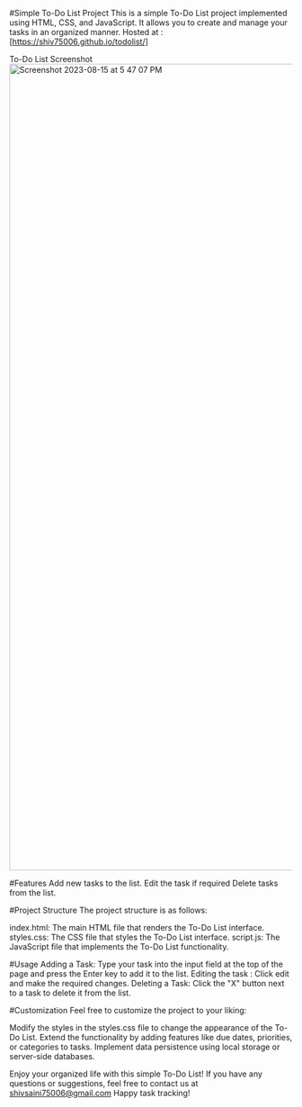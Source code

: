 #Simple To-Do List Project
This is a simple To-Do List project implemented using HTML, CSS, and JavaScript. It allows you to create and manage your tasks in an organized manner.
Hosted at : [https://shiv75006.github.io/todolist/]

To-Do List Screenshot
<img width="1434" alt="Screenshot 2023-08-15 at 5 47 07 PM" src="https://github.com/shiv75006/todolist/assets/94912395/50885773-8f2d-4fd0-ad56-b5422000ce8d">

#Features
Add new tasks to the list.
Edit the task if required
Delete tasks from the list.


#Project Structure
The project structure is as follows:

index.html: The main HTML file that renders the To-Do List interface.
styles.css: The CSS file that styles the To-Do List interface.
script.js: The JavaScript file that implements the To-Do List functionality.

#Usage
Adding a Task: Type your task into the input field at the top of the page and press the Enter key to add it to the list.
Editing the task : Click edit and make the required changes.
Deleting a Task: Click the "X" button next to a task to delete it from the list.

#Customization
Feel free to customize the project to your liking:

Modify the styles in the styles.css file to change the appearance of the To-Do List.
Extend the functionality by adding features like due dates, priorities, or categories to tasks.
Implement data persistence using local storage or server-side databases.


Enjoy your organized life with this simple To-Do List! If you have any questions or suggestions, feel free to contact us at shivsaini75006@gmail.com Happy task tracking!




